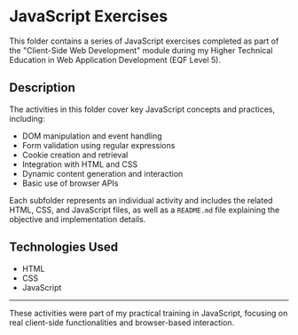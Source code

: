 # JavaScript Exercises

This folder contains a series of JavaScript exercises completed as part of the "Client-Side Web Development" module during my Higher Technical Education in Web Application Development (EQF Level 5).

## Description

The activities in this folder cover key JavaScript concepts and practices, including:

- DOM manipulation and event handling  
- Form validation using regular expressions  
- Cookie creation and retrieval  
- Integration with HTML and CSS  
- Dynamic content generation and interaction  
- Basic use of browser APIs

Each subfolder represents an individual activity and includes the related HTML, CSS, and JavaScript files, as well as a `README.md` file explaining the objective and implementation details.

## Technologies Used

- HTML  
- CSS  
- JavaScript

---

These activities were part of my practical training in JavaScript, focusing on real client-side functionalities and browser-based interaction.